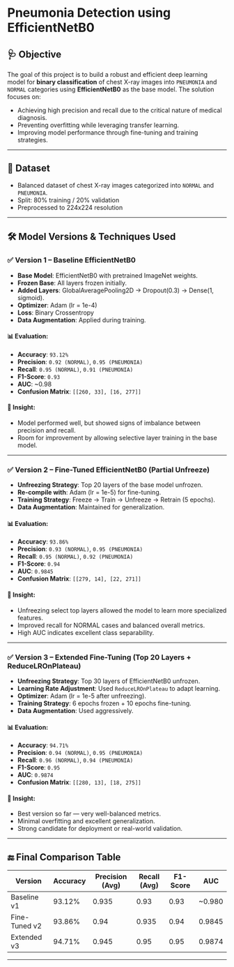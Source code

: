 # Pneumonia Detection using EfficientNetB0

## 🩺 Objective

The goal of this project is to build a robust and efficient deep learning model for **binary classification** of chest X-ray images into `PNEUMONIA` and `NORMAL` categories using **EfficientNetB0** as the base model. The solution focuses on:
- Achieving high precision and recall due to the critical nature of medical diagnosis.
- Preventing overfitting while leveraging transfer learning.
- Improving model performance through fine-tuning and training strategies.

---

## 📁 Dataset

- Balanced dataset of chest X-ray images categorized into `NORMAL` and `PNEUMONIA`.
- Split: 80% training / 20% validation
- Preprocessed to 224x224 resolution

---

## 🛠️ Model Versions & Techniques Used

### ✅ Version 1 – **Baseline EfficientNetB0**
- **Base Model**: EfficientNetB0 with pretrained ImageNet weights.
- **Frozen Base**: All layers frozen initially.
- **Added Layers**: GlobalAveragePooling2D → Dropout(0.3) → Dense(1, sigmoid).
- **Optimizer**: Adam (lr = 1e-4)
- **Loss**: Binary Crossentropy
- **Data Augmentation**: Applied during training.

#### 📊 Evaluation:
- **Accuracy**: `93.12%`
- **Precision**: `0.92 (NORMAL)`, `0.95 (PNEUMONIA)`
- **Recall**: `0.95 (NORMAL)`, `0.91 (PNEUMONIA)`
- **F1-Score**: `0.93`
- **AUC**: ~0.98
- **Confusion Matrix**: `[[260, 33], [16, 277]]`

#### 📌 Insight:
- Model performed well, but showed signs of imbalance between precision and recall.
- Room for improvement by allowing selective layer training in the base model.

---

### ✅ Version 2 – **Fine-Tuned EfficientNetB0 (Partial Unfreeze)**
- **Unfreezing Strategy**: Top 20 layers of the base model unfrozen.
- **Re-compile with**: Adam (lr = 1e-5) for fine-tuning.
- **Training Strategy**: Freeze → Train → Unfreeze → Retrain (5 epochs).
- **Data Augmentation**: Maintained for generalization.

#### 📊 Evaluation:
- **Accuracy**: `93.86%`
- **Precision**: `0.93 (NORMAL)`, `0.95 (PNEUMONIA)`
- **Recall**: `0.95 (NORMAL)`, `0.92 (PNEUMONIA)`
- **F1-Score**: `0.94`
- **AUC**: `0.9845`
- **Confusion Matrix**: `[[279, 14], [22, 271]]`

#### 📌 Insight:
- Unfreezing select top layers allowed the model to learn more specialized features.
- Improved recall for NORMAL cases and balanced overall metrics.
- High AUC indicates excellent class separability.

---

### ✅ Version 3 – **Extended Fine-Tuning (Top 20 Layers + ReduceLROnPlateau)**
- **Unfreezing Strategy**: Top 30 layers of EfficientNetB0 unfrozen.
- **Learning Rate Adjustment**: Used `ReduceLROnPlateau` to adapt learning.
- **Optimizer**: Adam (lr = 1e-5 after unfreezing).
- **Training Strategy**: 6 epochs frozen + 10 epochs fine-tuning.
- **Data Augmentation**: Used aggressively.

#### 📊 Evaluation:
- **Accuracy**: `94.71%`
- **Precision**: `0.94 (NORMAL)`, `0.95 (PNEUMONIA)`
- **Recall**: `0.96 (NORMAL)`, `0.94 (PNEUMONIA)`
- **F1-Score**: `0.95`
- **AUC**: `0.9874`
- **Confusion Matrix**: `[[280, 13], [18, 275]]`

#### 📌 Insight:
- Best version so far — very well-balanced metrics.
- Minimal overfitting and excellent generalization.
- Strong candidate for deployment or real-world validation.

---

## 🔚 Final Comparison Table

| Version          | Accuracy | Precision (Avg) | Recall (Avg) | F1-Score | AUC    |
|------------------|----------|------------------|--------------|----------|--------|
| Baseline v1      | 93.12%   | 0.935             | 0.93         | 0.93     | ~0.980 |
| Fine-Tuned v2    | 93.86%   | 0.94              | 0.935        | 0.94     | 0.9845 |
| Extended v3      | 94.71%   | 0.945             | 0.95         | 0.95     | 0.9874 |

---


